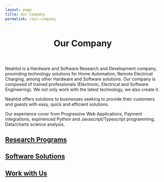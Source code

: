 ```yaml
---
layout: page
title: Our Company
permalink: /our-company
---
```

<!-- first section -->
<header class="headblock company-1">
	<h1>Our Company</h1>
</header>
<section class="company-2">
	<div class="container">
		<div class="row">
			<p>Neahtid is a Hardware and Software Research and Development company, provinding technology solutions for Home Automation, Remote Electrical Charging, among other Hardware and Software solutions. Our company is composed of trained professionals (Electronic, Electrical and Software Engineering). We not only work with the latest technology, we also create it.</p>
			<p>Neahtid offers solutions to businesses seeking to provide their customers and guests with easy, quick and efficient solutions.</p>
			<p>Our experience cover from Progressive Web Applications, Payment integrations, expirienced Python and Javascript/Typescript programming, Data/charts science analysis.</p>
		</div>
	</div>
</section>

<section>
	<div class="container">
		<div class="row">
			<div class="col-12 col-md-4">
				<a href="./research-program.html" class="contact-badge company-research">
					<h2>Research Programs</h2>
				</a>
			</div>
			<div class="col-12 col-md-4">
				<a href="./software-solutions" class="contact-badge relations">
					<h2>Software Solutions</h2>
				</a>
			</div>
			<div class="col-12 col-md-4">
				<a href="https://goo.gl/forms/wJCzyBT6n0PDMShl1" target="_blank" class="contact-badge company-work">
					<h2>Work with Us</h2>
				</a>
			</div>
		</div>
	</div>
</section>
